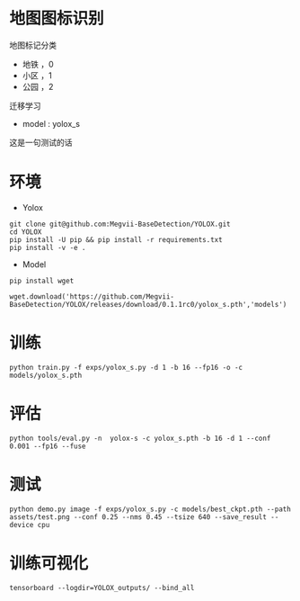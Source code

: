 # 地图图标识别

地图标记分类

- 地铁 ，0
- 小区 ，1
- 公园 ，2

迁移学习

- model : yolox_s

这是一句测试的话

# 环境

- Yolox

```
git clone git@github.com:Megvii-BaseDetection/YOLOX.git
cd YOLOX
pip install -U pip && pip install -r requirements.txt
pip install -v -e . 
```

- Model

``` 
pip install wget

wget.download('https://github.com/Megvii-BaseDetection/YOLOX/releases/download/0.1.1rc0/yolox_s.pth','models')
```

# 训练

```
python train.py -f exps/yolox_s.py -d 1 -b 16 --fp16 -o -c models/yolox_s.pth
```

# 评估

```
python tools/eval.py -n  yolox-s -c yolox_s.pth -b 16 -d 1 --conf 0.001 --fp16 --fuse
```

# 测试

```
python demo.py image -f exps/yolox_s.py -c models/best_ckpt.pth --path assets/test.png --conf 0.25 --nms 0.45 --tsize 640 --save_result --device cpu
```

# 训练可视化

```
tensorboard --logdir=YOLOX_outputs/ --bind_all
``` 